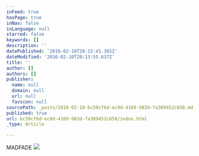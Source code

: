 ```yaml
---
inFeed: true
hasPage: true
inNav: false
inLanguage: null
starred: false
keywords: []
description: ''
datePublished: '2016-02-10T20:15:41.365Z'
dateModified: '2016-02-10T20:13:55.637Z'
title: ''
author: []
authors: []
publisher:
  name: null
  domain: null
  url: null
  favicon: null
sourcePath: _posts/2016-02-10-bc59cf6d-ec9d-4169-983d-fa389452c658.md
published: true
url: bc59cf6d-ec9d-4169-983d-fa389452c658/index.html
_type: Article

---
```

MADFADE
![](https://the-grid-user-content.s3-us-west-2.amazonaws.com/961d6a28-c53f-42f6-b8ca-203ed9ffc555.jpg)